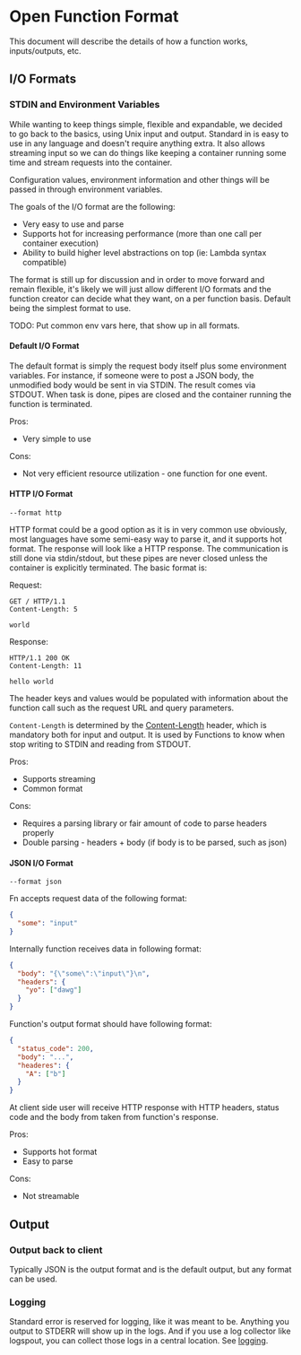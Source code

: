 # Open Function Format

This document will describe the details of how a function works, inputs/outputs, etc.

## I/O Formats

### STDIN and Environment Variables

While wanting to keep things simple, flexible and expandable, we decided to go back to the basics, using Unix input and output. Standard in is easy to use in any language and doesn't require anything extra. It also allows streaming input so we can do things like keeping a container running some time and stream requests into the container.

Configuration values, environment information and other things will be passed in through environment variables.

The goals of the I/O format are the following:

* Very easy to use and parse
* Supports hot for increasing performance (more than one call per container execution)
* Ability to build higher level abstractions on top (ie: Lambda syntax compatible)

The format is still up for discussion and in order to move forward and remain flexible, it's likely we will just allow different I/O formats and the function creator can decide what they want, on a per function basis. Default being the simplest format to use.

TODO: Put common env vars here, that show up in all formats.

#### Default I/O Format

The default format is simply the request body itself plus some environment variables. For instance, if someone were to post a JSON body, the unmodified body would be sent in via STDIN. The result comes via STDOUT. When task is done, pipes are closed and the container running the function is terminated.

Pros:

* Very simple to use

Cons:

* Not very efficient resource utilization - one function for one event.

#### HTTP I/O Format

`--format http`

HTTP format could be a good option as it is in very common use obviously, most languages have some semi-easy way to parse it, and it supports hot format. The response will look like a HTTP response. The communication is still done via stdin/stdout, but these pipes are never closed unless the container is explicitly terminated. The basic format is:

Request:

```text
GET / HTTP/1.1
Content-Length: 5

world
```

Response:

```text
HTTP/1.1 200 OK
Content-Length: 11

hello world
```

The header keys and values would be populated with information about the function call such as the request URL and query parameters.

`Content-Length` is determined by the [Content-Length](https://tools.ietf.org/html/rfc7230#section-3.3.3) header, which is mandatory both for input and output. It is used by Functions to know when stop writing to STDIN and reading from STDOUT.

Pros:

* Supports streaming
* Common format

Cons:

* Requires a parsing library or fair amount of code to parse headers properly
* Double parsing - headers + body (if body is to be parsed, such as json)

#### JSON I/O Format

`--format json`

Fn accepts request data of the following format:

```json
{
  "some": "input"
}
```

Internally function receives data in following format:

```json
{
  "body": "{\"some\":\"input\"}\n",
  "headers": {
    "yo": ["dawg"]
  }
}
```

Function's output format should have following format:
```json
{
  "status_code": 200,
  "body": "...",
  "headeres": {
    "A": ["b"]
  }
}
```
At client side user will receive HTTP response with HTTP headers, status code and the body from taken from function's response.

Pros:

* Supports hot format
* Easy to parse

Cons:

* Not streamable

## Output

### Output back to client

Typically JSON is the output format and is the default output, but any format can be used.

### Logging

Standard error is reserved for logging, like it was meant to be. Anything you output to STDERR will show up in the logs. And if you use a log
collector like logspout, you can collect those logs in a central location. See [logging](logging.md).
